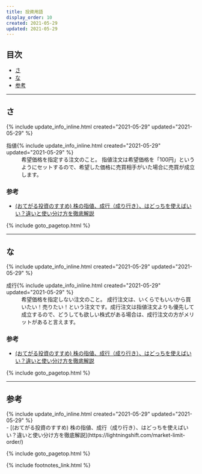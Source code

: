 ```yaml
---
title: 投資用語
display_order: 10
created: 2021-05-29
updated: 2021-05-29
---
```


## <a name="index">目次</a>

<ul id="index_ul">
<li><a href="#さ">さ</a></li>
<li><a href="#な">な</a></li>
<li><a href="#reference">参考</a></li>
</ul>

* * *
## <a name="さ">さ</a>
<div class="chapter-updated">{% include update_info_inline.html created="2021-05-29" updated="2021-05-29" %}</div>
<dl>
  <dt><a name="指値">指値</a>{% include update_info_inline.html created="2021-05-29" updated="2021-05-29" %}</dt>
  <dd markdown="span">希望価格を指定する注文のこと。  
指値注文は希望価格を「100円」というようにセットするので、希望した価格に売買相手がいた場合に売買が成立します。</dd>
</dl>

### 参考
- [(おてがる投資のすすめ) 株の指値、成行（成り行き）、はどっちを使えばいい？違いと使い分け方を徹底解説](https://lightningshift.com/market-limit-order/)

{% include goto_pagetop.html %}

* * *
## <a name="な">な</a>
<div class="chapter-updated">{% include update_info_inline.html created="2021-05-29" updated="2021-05-29" %}</div>
<dl>
  <dt><a name="成行">成行</a>{% include update_info_inline.html created="2021-05-29" updated="2021-05-29" %}</dt>
  <dd markdown="span">希望価格を指定しない注文のこと。  
成行注文は、いくらでもいいから買いたい！売りたい！という注文です。成行注文は指値注文よりも優先して成立するので、どうしても欲しい株式がある場合は、成行注文の方がメリットがあると言えます。</dd>
</dl>

### 参考
- [(おてがる投資のすすめ) 株の指値、成行（成り行き）、はどっちを使えばいい？違いと使い分け方を徹底解説](https://lightningshift.com/market-limit-order/)

{% include goto_pagetop.html %}

* * *
## <a name="reference">参考</a>
<div class="chapter-updated">{% include update_info_inline.html created="2021-05-29" updated="2021-05-29" %}</div>
- [(おてがる投資のすすめ) 株の指値、成行（成り行き）、はどっちを使えばいい？違いと使い分け方を徹底解説](https://lightningshift.com/market-limit-order/)

{% include goto_pagetop.html %}

{% include footnotes_link.html %}
